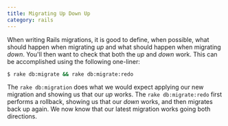 ```yaml
--- 
title: Migrating Up Down Up
category: rails
---
```


When writing Rails migrations, it is good to define, when possible, what
should happen when migrating *up* and what should happen when migrating
*down*. You'll then want to check that both the *up* and *down* work. This
can be accomplished using the following one-liner:

```bash
$ rake db:migrate && rake db:migrate:redo
```

The `rake db:migration` does what we would expect applying our new migration
and showing us that our *up* works. The `rake db:migrate:redo` first
performs a rollback, showing us that our *down* works, and then migrates
back up again. We now know that our latest migration works going both
directions.
